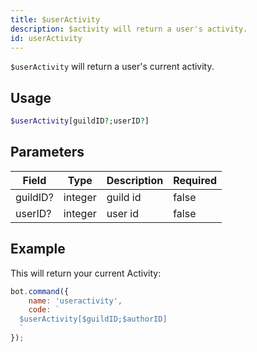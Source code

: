 ```yaml
---
title: $userActivity
description: $activity will return a user's activity.
id: userActivity
---
```


`$userActivity` will return a user's current activity.

## Usage

```php
$userActivity[guildID?;userID?]
```

## Parameters

| Field    | Type    | Description | Required |
|----------|---------|-------------|----------|
| guildID? | integer | guild id    | false    |
| userID?  | integer | user id     | false    |

## Example

This will return your current Activity:

```javascript
bot.command({
    name: 'useractivity',
    code: `
  $userActivity[$guildID;$authorID]
  `
});
```